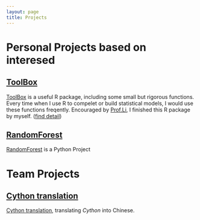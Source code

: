 ```yaml
---
layout: page
title: Projects
---
```


# Personal Projects based on interesed

## [ToolBox]
[ToolBox] is a useful R package, including some small but rigorous functions. Every time when I use R to compelet or build statistical models, I would use these functions freqently. Encouraged by [Prof.Li], I finished this R package by myself. ([find detail])


## [RandomForest]
[RandomForest] is a Python Project


# Team Projects


## [Cython translation]
[Cython translation], translating *Cython* into Chinese.




[ToolBox]: https://github.com/JayfongL/ToolBox
[Prof.Li]: https://feng.li
[RandomForest]: https://github.com/JayfongL/ToolBox
[find detail]: Jiafengliu.me/others/why-do-this-package
[Cython translation]: https://github.com/JayfongL/CythonTranslation



